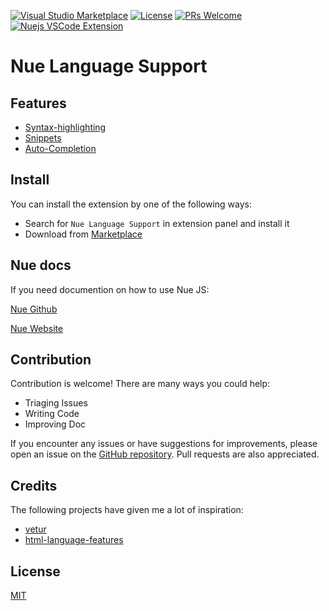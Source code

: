 [![Visual&nbsp;Studio Marketplace](https://img.shields.io/visual-studio-marketplace/v/yaoyuanzhang.nue)](https://marketplace.visualstudio.com/items?itemName=yaoyuanzhang.nue)
[![License](https://img.shields.io/badge/license-MIT-blue.svg)](https://github.com/yyz945947732/vscode-nue/blob/master/README.md)
[![PRs Welcome](https://img.shields.io/badge/PRs-welcome-brightgreen.svg)](https://github.com/yyz945947732/vscode-nue/pulls)
[![Nuejs VSCode Extension](https://img.shields.io/badge/VScode%20Extension-NueJS-cadetblue)](https://nuejs.org)

# Nue Language Support

## Features

- [Syntax-highlighting](https://github.com/yyz945947732/vscode-nue/blob/master/docs/Syntax.md)
- [Snippets](https://github.com/yyz945947732/vscode-nue/blob/master/docs/Snippets.md)
- [Auto-Completion](https://github.com/yyz945947732/vscode-nue/blob/master/docs/Completion.md)

## Install

You can install the extension by one of the following ways:

- Search for `Nue Language Support` in extension panel and install it
- Download from [Marketplace](https://marketplace.visualstudio.com/items?itemName=yaoyuanzhang.nue)

## Nue docs

If you need documention on how to use Nue JS:

[Nue Github](https://github.com/nuejs/nuejs)

[Nue Website](https://nuejs.org)

## Contribution

Contribution is welcome! There are many ways you could help:

- Triaging Issues
- Writing Code
- Improving Doc

If you encounter any issues or have suggestions for improvements, please open an issue on the [GitHub repository](https://github.com/yyz945947732/vscode-nue/issues). Pull requests are also appreciated.

## Credits

The following projects have given me a lot of inspiration:

- [vetur](https://github.com/vuejs/vetur)
- [html-language-features](https://github.com/microsoft/vscode/tree/4f7a76b792d38dcf576c831efc3f5c40cd6624e2/extensions/html-language-features)

## License

[MIT](https://github.com/yyz945947732/vscode-nue/blob/master/LICENSE)
